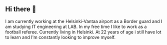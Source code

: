 ## Hi there 👋

<!--
**RasmusRipatti/RasmusRipatti** is a ✨ _special_ ✨ repository because its `README.md` (this file) appears on your GitHub profile.

Here are some ideas to get you started:

- 🔭 I’m currently working on ...
- 🌱 I’m currently learning ...
- 👯 I’m looking to collaborate on ...
- 🤔 I’m looking for help with ...
- 💬 Ask me about ...
- 📫 How to reach me: ...
- 😄 Pronouns: ...
- ⚡ Fun fact: ...
--> I am currently working at the Helsinki-Vantaa airport as a Border guard and I am studying IT engineering at LAB. In my free time I like to work as a football referee. Currently living in Helsinki. At 22 years of age i still have lot to learn and I'm constantly looking to improve myself.
